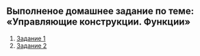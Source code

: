 ## Выполненое домашнее задание по теме: «Управляющие конструкции. Функции»

1. [Задание 1](https://github.com/GreyRuler/Control-structures/tree/main/Just)
2. [Задание 2](https://github.com/GreyRuler/Control-structures/tree/main/Different%20commission)
